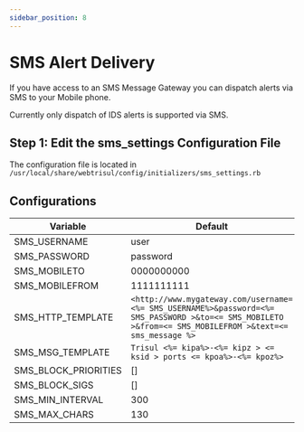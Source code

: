 ```yaml
---
sidebar_position: 8
---
```


# SMS Alert Delivery

If you have access to an SMS Message Gateway you can dispatch alerts via SMS to your Mobile phone.

Currently only dispatch of IDS alerts is supported via SMS.

## Step 1: Edit the sms_settings Configuration File

The configuration file is located in  
`/usr/local/share/webtrisul/config/initializers/sms_settings.rb`

## Configurations

| Variable             | Default                              |
| -------------------- | ------------------------------------ |
| SMS_USERNAME         | user                                 |
| SMS_PASSWORD         | password                             |
| SMS_MOBILETO         | 0000000000                           |
| SMS_MOBILEFROM       | 1111111111                           |
| SMS_HTTP_TEMPLATE    | `<http://www.mygateway.com/username=<%= SMS_USERNAME%>&password=<%= SMS_PASSWORD >&to=<= SMS_MOBILETO >&from=<= SMS_MOBILEFROM >&text=<= sms_message %>`|
| SMS_MSG_TEMPLATE     | `Trisul <%= kipa%>-<%= kipz > <= ksid > ports <= kpoa%>-<%= kpoz%>` |
| SMS_BLOCK_PRIORITIES | []                                    |
| SMS_BLOCK_SIGS       | []                                    |
| SMS_MIN_INTERVAL     | 300                                   |
| SMS_MAX_CHARS        | 130                                   |
